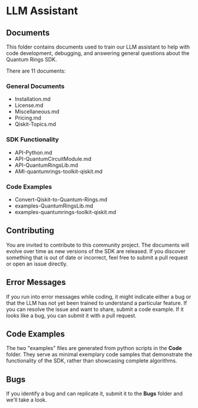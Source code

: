 # LLM Assistant

## Documents
This folder contains documents used to train our LLM assistant to help with code development, debugging, and answering general questions about the Quantum Rings SDK.

There are 11 documents:
### General Documents
* Installation.md
* License.md
* Miscellaneous.md
* Pricing.md
* Qiskit-Topics.md

### SDK Functionality
* API-Python.md
* API-QuantumCircuitModule.md
* API-QuantumRingsLib.md
* AMI-quantumrings-toolkit-qiskit.md

### Code Examples
* Convert-Qiskit-to-Quantum-Rings.md
* examples-QuantumRingsLib.md
* examples-quantumrings-toolkit-qiskit.md

## Contributing
You are invited to contribute to this community project. The documents will evolve over time as new versions of the SDK are released. If you discover something that is out of date or incorrect, feel free to submit a pull request or open an issue directly.

## Error Messages
If you run into error messages while coding, it might indicate either a bug or that the LLM has not yet been trained to understand a particular feature. If you can resolve the issue and want to share, submit a code example.  If it looks like a bug, you can submit it with a pull request.

## Code Examples
The two "examples" files are generated from python scripts in the **Code** folder. They serve as minimal exemplary code samples that demonstrate the functionality of the SDK, rather than showcasing complete algorithms.

## Bugs
If you identify a bug and can replicate it, submit it to the **Bugs** folder and we'll take a look.
